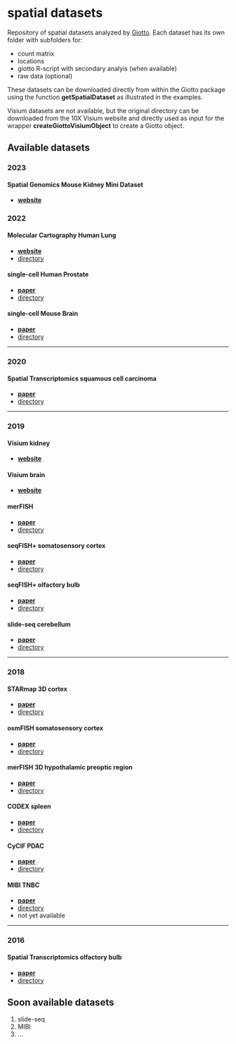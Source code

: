 # spatial datasets
Repository of spatial datasets analyzed by [Giotto](https://rubd.github.io/Giotto/). Each dataset has its own folder with subfolders for:  
- count matrix  
- locations  
- giotto R-script with secondary analyis (when available)   
- raw data  (optional)  

These datasets can be downloaded directly from within the Giotto package using the function **getSpatialDataset** as illustrated in the examples. 

Visium datasets are not available, but the original directory can be downloaded from the 10X Visium website and directly used as input for the wrapper
**createGiottoVisiumObject** to create a Giotto object.  




## Available datasets

### 2023

#### Spatial Genomics Mouse Kidney Mini Dataset
- [**website**]([https://resolvebiosciences.com/open-dataset/?dataset=human-lung-dataset](https://spatialgenomics.com/data/#downloads))

### 2022

#### Molecular Cartography Human Lung
- [**website**](https://resolvebiosciences.com/open-dataset/?dataset=human-lung-dataset)
- [directory](./data/2022_mol_cart_human_lung/)

#### single-cell Human Prostate
- [**paper**]()
- [directory](./data/2022_scRNAseq_human_prostate)


#### single-cell Mouse Brain
- [**paper**]() 
- [directory](./data/2022_scRNAseq_mouse_brain)


-------------------------------------------------------------------------


### 2020

#### Spatial Transcriptomics squamous cell carcinoma
- [**paper**](https://www.sciencedirect.com/science/article/pii/S0092867420306723)  
- [directory](./data/2020_ST_SCC)

-------------------------------------------------------------------------

### 2019

#### Visium kidney
- [**website**](https://support.10xgenomics.com/spatial-gene-expression/datasets/1.1.0/V1_Mouse_Kidney)  

#### Visium brain
- [**website**](https://support.10xgenomics.com/spatial-gene-expression/datasets/1.1.0/V1_Adult_Mouse_Brain)  

#### merFISH 
- [**paper**](https://www.pnas.org/content/116/39/19490)  
- [directory](./data/2019_merFISH_PNAS)

#### seqFISH+ somatosensory cortex
- [**paper**](https://www.nature.com/articles/s41586-019-1049-y)  
- [directory](./data/2019_seqfish_plus_SScortex/)

#### seqFISH+ olfactory bulb
- [**paper**](https://www.nature.com/articles/s41586-019-1049-y)  
- [directory](./data/2019_seqfish_plus_olfactory_bulb/)

#### slide-seq cerebellum
- [**paper**](https://science.sciencemag.org/content/363/6434/1463)  
- [directory](./data/2019_slideseq_cerebellum/)

-------------------------------------------------------------------------


### 2018

#### STARmap 3D cortex
- [**paper**](https://science.sciencemag.org/content/361/6400/eaat5691)  
- [directory](./data/2018_starmap_3D_cortex/)

#### osmFISH somatosensory cortex
- [**paper**](https://www.nature.com/articles/s41592-018-0175-z)  
- [directory](./data/2018_osmFISH_SScortex/)

#### merFISH 3D hypothalamic preoptic region
- [**paper**](https://science.sciencemag.org/content/362/6416/eaau5324)
- [directory](./data/2018_merFISH_science_hypo_preoptic/)

#### CODEX spleen
- [**paper**](http://www.sciencedirect.com/science/article/pii/S0092867418309048)
- [directory](./data/2018_codex_spleen/)

#### CyCIF PDAC
- [**paper**](https://doi.org/10.7554/eLife.31657)
- [directory](./data/2018_CyCIF_PDAC/)

#### MIBI TNBC
- [**paper**](https://www.cell.com/fulltext/S0092-8674(18)31100-0)
- [directory](./data/2019_slideseq_cerebellum/)
- not yet available

--------------------------------------------------------------------------

### 2016

#### Spatial Transcriptomics olfactory bulb
- [**paper**](https://science.sciencemag.org/content/353/6294/78)
- [directory](./data/2016_ST_olfactory_bulb/)

## Soon available datasets  

1. slide-seq
2. MIBI
3. ...
